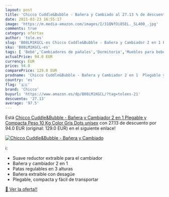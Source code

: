 ```yaml
---
layout: post
title: 'Chicco Cuddle&Bubble - Bañera y Cambiado al 27.13 % de descuento'
date: 2021-03-23 16:55:17
image: 'https://m.media-amazon.com/images/I/31QNfOi85EL._SL400_.jpg'
comments: true
category: ofertas
author: 'tole.es'
slug: 'B08LM1KGCL-es Chicco Cuddle&Bubble - Bañera y Cambiador 2 en 1 Plegable...'
sku: 'B08LM1KGCL-es'
tags: [ 'Bebé','Cambiadores de pañales','Dormitorio','Muebles para bebé','chicco', ]
actualPrice: 94.0 EUR
currency: EUR
price: 94.0
comparePrice: 129.0 EUR
prodname: 'Chicco Cuddle&Bubble - Bañera y Cambiador 2 en 1  Plegable y Compacta  Peso 10 Kg  Color Gris  Dots   unisex'
country: 'es'
flag: '🇪🇸'
brand: 'Chicco'
buyurl: 'https://www.amazon.es/dp/B08LM1KGCL/?tag=tolees-21'
descuento: '27.13'
average: '97.5'
---
```


Está [Chicco Cuddle&Bubble - Bañera y Cambiador 2 en 1  Plegable y Compacta  Peso 10 Kg  Color Gris  Dots   unisex](https://www.amazon.es/dp/B08LM1KGCL/?tag=tolees-21) con 27.13 de descuento por 94.0 EUR (original: 129.0 EUR) en el siguiente enlace!

[![Chicco Cuddle&Bubble - Bañera y Cambiado](https://m.media-amazon.com/images/I/31QNfOi85EL._SL400_.jpg)](https://www.amazon.es/dp/B08LM1KGCL/?tag=tolees-21)

ℹ️:

- Suave reductor extraible para el cambiador
- Bañera y cambiador 2 en 1
- Patas regulables en 3 alturas
- Bañera extraible con desagüe
- Plegable, compacta y fácil de transportar

[🛒 Ver la oferta!!](https://www.amazon.es/dp/B08LM1KGCL/?tag=tolees-21)

